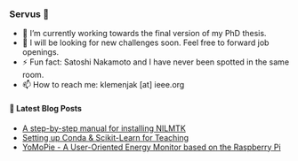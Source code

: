 ### Servus 👋

- 🔭 I’m currently working towards the final version of my PhD thesis.
- :rocket: I will be looking for new challenges soon. Feel free to forward job openings.
- ⚡ Fun fact: Satoshi Nakamoto and I have never been spotted in the same room.
- 📫 How to reach me: klemenjak [at] ieee.org

#### 📕 Latest Blog Posts

<!-- BLOG-POST-LIST:START -->
- [A step-by-step manual for installing NILMTK](https://klemenjak.medium.com/a-step-by-step-manual-for-installing-nilmtk-bff86e3aa418)
- [Setting up Conda & Scikit-Learn for Teaching](https://klemenjak.medium.com/setting-up-scikit-learn-with-conda-89162cf8d9e9)
- [YoMoPie - A User-Oriented Energy Monitor based on the Raspberry Pi](https://klemenjak.medium.com/a-user-oriented-energy-monitor-based-on-the-raspberry-pi-b1fa93174cf0)
<!-- BLOG-POST-LIST:END -->


<!--
#### &#x1f4c8; GitHub Stats
<a href="https://github.com/klemenjak/klemenjak">
  <img align="center" src="https://github-readme-stats.vercel.app/api/top-langs/?username=klemenjak&hide=java,html&title_color=ffffff&text_color=c9cacc&icon_color=2bbc8a&bg_color=1d1f21" />
</a>
<a href="https://github.com/klemenjak/klemenjak">
  <img align="center" src="https://github-readme-stats.vercel.app/api?username=klemenjak&show_icons=true&line_height=27&count_private=true&title_color=ffffff&text_color=c9cacc&icon_color=2bbc8a&bg_color=1d1f21" alt="Martin's GitHub Stats" />
</a>


**klemenjak/klemenjak** is a ✨ _special_ ✨ repository because its `README.md` (this file) appears on your GitHub profile.

Here are some ideas to get you started:

- 🔭 I’m currently working on ...
- 🌱 I’m currently learning ...
- 👯 I’m looking to collaborate on ...
- 🤔 I’m looking for help with ...
- 💬 Ask me about ...
- 📫 How to reach me: ...
- 😄 Pronouns: ...
- ⚡ Fun fact: ...
-->
